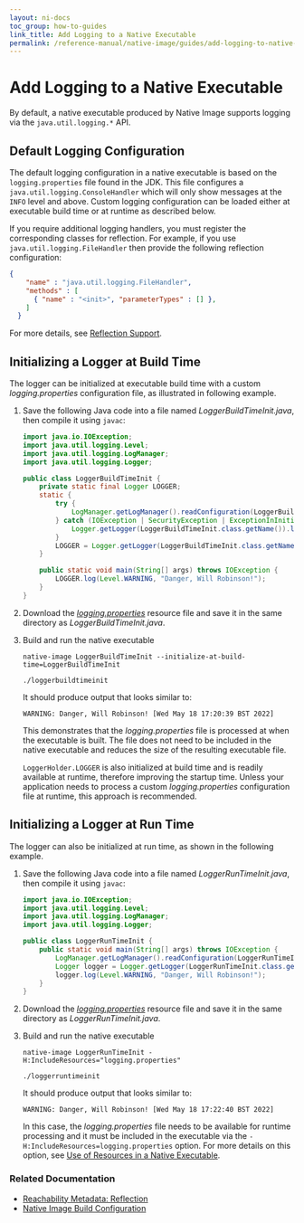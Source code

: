 ```yaml
---
layout: ni-docs
toc_group: how-to-guides
link_title: Add Logging to a Native Executable
permalink: /reference-manual/native-image/guides/add-logging-to-native-executable/
---
```


# Add Logging to a Native Executable

By default, a native executable produced by Native Image supports logging via the `java.util.logging.*` API.

## Default Logging Configuration

The default logging configuration in a native executable is based on the `logging.properties` file found in the JDK.
This file configures a `java.util.logging.ConsoleHandler` which will only show messages at the `INFO` level and above.
Custom logging configuration can be loaded either at executable build time or at runtime as described below.

If you require additional logging handlers, you must register the corresponding classes for reflection.
For example, if you use `java.util.logging.FileHandler` then provide the following reflection configuration:
```json
{
    "name" : "java.util.logging.FileHandler",
    "methods" : [
      { "name" : "<init>", "parameterTypes" : [] },
    ]
  }
```
For more details, see [Reflection Support](../Reflection.md).

## Initializing a Logger at Build Time

The logger can be initialized at executable build time with a custom _logging.properties_ configuration file, as illustrated in following example.

1. Save the following Java code into a file named _LoggerBuildTimeInit.java_, then compile it using `javac`:
    ```java
    import java.io.IOException;
    import java.util.logging.Level;
    import java.util.logging.LogManager;
    import java.util.logging.Logger;

    public class LoggerBuildTimeInit {
        private static final Logger LOGGER;
        static {
            try {
                LogManager.getLogManager().readConfiguration(LoggerBuildTimeInit.class.getResourceAsStream("/logging.properties"));
            } catch (IOException | SecurityException | ExceptionInInitializerError ex) {
                Logger.getLogger(LoggerBuildTimeInit.class.getName()).log(Level.SEVERE, "Failed to read logging.properties file", ex);
            }
            LOGGER = Logger.getLogger(LoggerBuildTimeInit.class.getName());
        }

        public static void main(String[] args) throws IOException {
            LOGGER.log(Level.WARNING, "Danger, Will Robinson!");
        }
    } 
    ```
2. Download the [_logging.properties_](../assets/logging.properties) resource file and save it in the same directory as _LoggerBuildTimeInit.java_.

3. Build and run the native executable

    ```shell
    native-image LoggerBuildTimeInit --initialize-at-build-time=LoggerBuildTimeInit
    ```
    ```shell
    ./loggerbuildtimeinit
    ```
    It should produce output that looks similar to:
    ```shell
    WARNING: Danger, Will Robinson! [Wed May 18 17:20:39 BST 2022]
    ```

    This demonstrates that the _logging.properties_ file is processed at when the executable is built.
    The file does not need to be included in the native executable and reduces the size of the resulting executable file.

   `LoggerHolder.LOGGER` is also initialized at build time and is readily available at runtime, therefore improving the startup time. 
   Unless your application needs to process a custom _logging.properties_ configuration file at runtime, this approach is recommended.

## Initializing a Logger at Run Time

The logger can also be initialized at run time, as shown in the following example.

1. Save the following Java code into a file named _LoggerRunTimeInit.java_, then compile it using `javac`:

    ```java
    import java.io.IOException;
    import java.util.logging.Level;
    import java.util.logging.LogManager;
    import java.util.logging.Logger;
    
    public class LoggerRunTimeInit {
        public static void main(String[] args) throws IOException {
            LogManager.getLogManager().readConfiguration(LoggerRunTimeInit.class.getResourceAsStream("/logging.properties"));
            Logger logger = Logger.getLogger(LoggerRunTimeInit.class.getName());
            logger.log(Level.WARNING, "Danger, Will Robinson!");
        }
    }
    ```

2. Download the [_logging.properties_](../assets/logging.properties) resource file and save it in the same directory as _LoggerRunTimeInit.java_.

3. Build and run the native executable

    ```shell
    native-image LoggerRunTimeInit -H:IncludeResources="logging.properties"
    ```
    ```shell
    ./loggerruntimeinit
    ```
    It should produce output that looks similar to:
    ```
    WARNING: Danger, Will Robinson! [Wed May 18 17:22:40 BST 2022]
    ```

    In this case, the _logging.properties_ file needs to be available for runtime processing and it must be included in the executable via the `-H:IncludeResources=logging.properties` option. For more details on this option, see [Use of Resources in a Native Executable](../Resources.md).

### Related Documentation

* [Reachability Metadata: Reflection](../ReachabilityMetadata.md#reflection)
* [Native Image Build Configuration](../BuildConfiguration.md)
